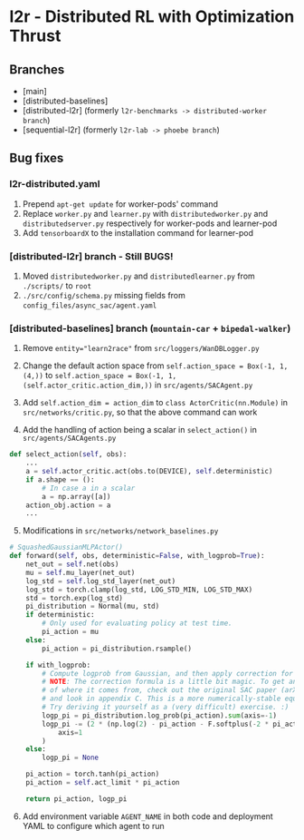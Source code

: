 # l2r - Distributed RL with Optimization Thrust
## Branches
- [main]
- [distributed-baselines]
- [distributed-l2r] (formerly `l2r-benchmarks -> distributed-worker branch`)
- [sequential-l2r] (formerly `l2r-lab -> phoebe branch`)

## Bug fixes
### l2r-distributed.yaml
1. Prepend `apt-get update` for worker-pods' command
2. Replace `worker.py` and `learner.py` with `distributedworker.py` and `distributedserver.py` respectively for worker-pods and learner-pod
3. Add `tensorboardX` to the installation command for learner-pod

### [distributed-l2r] branch - Still BUGS!
1. Moved `distributedworker.py` and `distributedlearner.py` from `./scripts/` to `root`
2. `./src/config/schema.py` missing fields from `config_files/async_sac/agent.yaml`

### [distributed-baselines] branch (`mountain-car` + `bipedal-walker`)
1. Remove `entity="learn2race"` from `src/loggers/WanDBLogger.py`

2. Change the default action space from `self.action_space = Box(-1, 1, (4,))` to `self.action_space = Box(-1, 1, (self.actor_critic.action_dim,))` in `src/agents/SACAgent.py`

3. Add `self.action_dim = action_dim` to `class ActorCritic(nn.Module)` in `src/networks/critic.py`, so that the above command can work

4. Add the handling of action being a scalar in `select_action()` in `src/agents/SACAgents.py`
```python
def select_action(self, obs):
    ...
    a = self.actor_critic.act(obs.to(DEVICE), self.deterministic)
    if a.shape == ():
        # In case a in a scalar
        a = np.array([a])
    action_obj.action = a
    ...
```

5. Modifications in `src/networks/network_baselines.py`
```py
# SquashedGaussianMLPActor()
def forward(self, obs, deterministic=False, with_logprob=True):
    net_out = self.net(obs)
    mu = self.mu_layer(net_out)
    log_std = self.log_std_layer(net_out)
    log_std = torch.clamp(log_std, LOG_STD_MIN, LOG_STD_MAX)
    std = torch.exp(log_std)
    pi_distribution = Normal(mu, std)
    if deterministic:
        # Only used for evaluating policy at test time.
        pi_action = mu
    else:
        pi_action = pi_distribution.rsample()

    if with_logprob:
        # Compute logprob from Gaussian, and then apply correction for Tanh squashing.
        # NOTE: The correction formula is a little bit magic. To get an understanding
        # of where it comes from, check out the original SAC paper (arXiv 1801.01290)
        # and look in appendix C. This is a more numerically-stable equivalent to Eq 21.
        # Try deriving it yourself as a (very difficult) exercise. :)
        logp_pi = pi_distribution.log_prob(pi_action).sum(axis=-1)
        logp_pi -= (2 * (np.log(2) - pi_action - F.softplus(-2 * pi_action))).sum(
            axis=1
        )
    else:
        logp_pi = None

    pi_action = torch.tanh(pi_action)
    pi_action = self.act_limit * pi_action

    return pi_action, logp_pi
```

6. Add environment variable `AGENT_NAME` in both code and deployment YAML to configure which agent to run